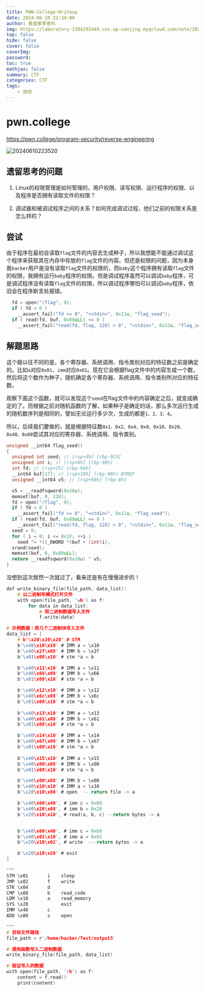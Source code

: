 ```yaml
---
title: PWN-College-Writeup
date: 2024-06-10 22:34:00
author: 美食家李老叭
img: https://laboratory-1304292449.cos.ap-nanjing.myqcloud.com/note/20240606170337.png
top: false
hide: false
cover: false
coverImg: 
password: 
toc: true
mathjax: false
summary: CTF 
categories: CTF
tags:
    - 逆向
---
```

# pwn.college

https://pwn.college/program-security/reverse-engineering

![20240610223520](https://laboratory-1304292449.cos.ap-nanjing.myqcloud.com/note/20240610223520.png)


## 遗留思考的问题

1. Linux的权限管理是如何管理的，用户权限、读写权限、运行程序的权限、以及程序是否拥有读取文件的权限？

2. 调试器和被调试程序之间的关系？如何完成调试过程，他们之前的权限关系是怎么样的？

## 尝试

由于程序在最初会读取`flag`文件的内容去生成种子，所以我想能不能通过调试这个程序来获取其在内存中存放的`flag`文件的内容。但还是权限的问题，因为本身我`hacker`用户是没有读取`flag`文件的权限的，而`baby`这个程序拥有读取`flag`文件的权限，我拥有运行`baby`程序的权限。但是调试程序虽然可以调试`baby`程序，可是调试程序没有读取`flag`文件的权限，所以调试程序哪怕可以调试`baby`程序，依旧会在程序断言处报错。

```c++
  fd = open("/flag", 0);
  if ( fd < 0 )
    __assert_fail("fd >= 0", "<stdin>", 0x11u, "flag_seed");
  if ( read(fd, buf, 0x80uLL) <= 0 )
    __assert_fail("read(fd, flag, 128) > 0", "<stdin>", 0x12u, "flag_seed");
```

## 解题思路

这个跟以往不同的是，各个寄存器、系统调用、指令类别对应的特征数之前是确定的。比如`a`对应`0x01`、`imm`对应`0x01`。现在它会根据flag文件中的内容生成一个数，然后将这个数作为种子，随机确定各个寄存器、系统调用、指令类别所对应的特征数。

观察下面这个函数，就可以发现这个`seed`在flag文件中的内容确定之后，就变成确定的了。而根据之前对随机函数的了解，如果种子是确定的话，那么多次运行生成的随机数序列是相同的，譬如无论运行多少次，生成的都是`1、2、3、4`。

所以，后续我们要做的，就是根据特征数`0x1、0x2、0x4、0x8、0x10、0x20、0x40、0x80`尝试其对应的寄存器、系统调用、指令类别。

```c++
unsigned __int64 flag_seed()
{
  unsigned int seed; // [rsp+4h] [rbp-9Ch]
  unsigned int i; // [rsp+8h] [rbp-98h]
  int fd; // [rsp+Ch] [rbp-94h]
  __int64 buf[17]; // [rsp+10h] [rbp-90h] BYREF
  unsigned __int64 v5; // [rsp+98h] [rbp-8h]

  v5 = __readfsqword(0x28u);
  memset(buf, 0, 128);
  fd = open("/flag", 0);
  if ( fd < 0 )
    __assert_fail("fd >= 0", "<stdin>", 0x11u, "flag_seed");
  if ( read(fd, buf, 0x80uLL) <= 0 )
    __assert_fail("read(fd, flag, 128) > 0", "<stdin>", 0x12u, "flag_seed");
  seed = 0;
  for ( i = 0; i <= 0x1F; ++i )
    seed ^= *((_DWORD *)buf + (int)i);
  srand(seed);
  memset(buf, 0, 0x80uLL);
  return __readfsqword(0x28u) ^ v5;
}
```


没想到这次居然一次就过了，看来还是有在慢慢进步的！

```c
def write_binary_file(file_path, data_list):
    # 以二进制写模式打开文件
    with open(file_path, 'wb') as f:
        for data in data_list:
            # 将二进制数据写入文件
            f.write(data)

# 示例数据：将几个二进制块写入文件
data_list = [
    # b'\x20\x20\x20' # STM
    b'\x40\x10\x10' # IMM a = \x10
    b'\x40\x2f\x08' # IMM b = \x2f
    b'\x01\x08\x10' # stm *a = b

    b'\x40\x11\x10' # IMM a = \x11
    b'\x40\x66\x08' # IMM b = \x66
    b'\x01\x08\x10' # stm *a = b

    b'\x40\x12\x10' # IMM a = \x12
    b'\x40\x6c\x08' # IMM b = \x6c
    b'\x01\x08\x10' # stm *a = b
    
    b'\x40\x13\x10' # IMM a = \x13
    b'\x40\x61\x08' # IMM b = \x61
    b'\x01\x08\x10' # stm *a = b

    b'\x40\x14\x10' # IMM a = \x14
    b'\x40\x67\x08' # IMM b = \x67
    b'\x01\x08\x10' # stm *a = b
    
    b'\x40\x15\x10' # IMM a = \x15
    b'\x40\x00\x08' # IMM b = \x00
    b'\x01\x08\x10' # stm *a = b

    b'\x40\x00\x08' # IMM b = \x00
    b'\x40\x10\x10' # IMM a = \x10
    b'\x20\x10\x80' # open  -- return file -> a

    b'\x40\x60\x40', # imm c = 0x60  
    b'\x40\x20\x08', # imm b = 0x20  
    b'\x20\x10\x10', # read(a, b, c) --return bytes -> a


    b'\x40\x60\x40', # imm c = 0x60   
    b'\x40\x01\x10', # imm a = 0x01 
    b'\x20\x10\x02', # write  ---return bytes -> a

    b'\x20\x10\x20' # exit
]

"""
STM \x01       i    sleep
JMP \x02       f    write    
STK \x04       d     
CMP \x08       b    read_code
LDM \x10       a    read_memory
SYS \x20            exit
IMM \x40       c
ADD \x80       s    open

"""
# 目标文件路径
file_path = r'/home/hacker/Test/output3'

# 调用函数写入二进制数据
write_binary_file(file_path, data_list)

# 验证写入的数据
with open(file_path, 'rb') as f:
    content = f.read()
    print(content)

```